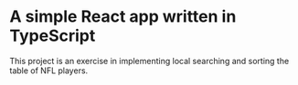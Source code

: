 # A simple React app written in TypeScript

This project is an exercise in implementing local searching and sorting the table of NFL players.

